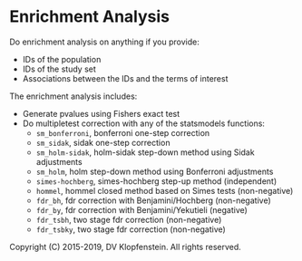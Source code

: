 # Enrichment Analysis

Do enrichment analysis on anything if you provide:
  * IDs of the population 
  * IDs of the study set
  * Associations between the IDs and the terms of interest

The enrichment analysis includes:
  * Generate pvalues using Fishers exact test
  * Do multipletest correction with any of the statsmodels functions:
    - `sm_bonferroni`, bonferroni one-step correction
    - `sm_sidak`, sidak one-step correction
    - `sm_holm-sidak`, holm-sidak step-down method using Sidak adjustments
    - `sm_holm`, holm step-down method using Bonferroni adjustments
    - `simes-hochberg`, simes-hochberg step-up method (independent)
    - `hommel`, hommel closed method based on Simes tests (non-negative)
    - `fdr_bh`, fdr correction with Benjamini/Hochberg (non-negative)
    - `fdr_by`, fdr correction with Benjamini/Yekutieli (negative)
    - `fdr_tsbh`, two stage fdr correction (non-negative)
    - `fdr_tsbky`, two stage fdr correction (non-negative)

Copyright (C) 2015-2019, DV Klopfenstein. All rights reserved.
